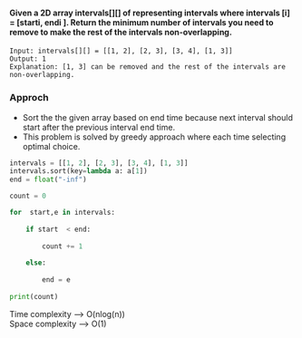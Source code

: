 #### Given a 2D array intervals[][] of representing intervals where intervals [i] = [starti, endi ]. Return the minimum number of intervals you need to remove to make the rest of the intervals non-overlapping.  

```
Input: intervals[][] = [[1, 2], [2, 3], [3, 4], [1, 3]]
Output: 1
Explanation: [1, 3] can be removed and the rest of the intervals are non-overlapping.
```

### Approch 
* Sort the the given array based on end time because next interval should start after the previous interval end time.
* This problem is solved by greedy approach where each time selecting optimal choice.

```python
intervals = [[1, 2], [2, 3], [3, 4], [1, 3]]
intervals.sort(key=lambda a: a[1])
end = float("-inf")

count = 0

for  start,e in intervals:
    
    if start  < end:
        
        count += 1
        
    else:
        
        end = e
        
print(count)


```

Time complexity --> O(nlog(n))  
Space complexity --> O(1)
